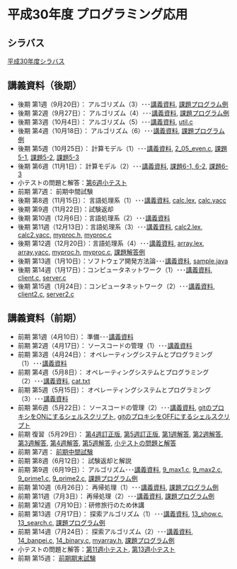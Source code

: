 # 平成30年度 プログラミング応用

## シラバス
[平成30年度シラバス](https://github.com/nit-ibaraki-ouyou/lecture/raw/master/src/SyllabusPDF_ap.pdf)

## 講義資料（後期）
* 後期 第1週（9月20日）： アルゴリズム（3）･･･[講義資料](https://github.com/nit-ibaraki-ouyou/lecture/raw/master/src/ouyou2-01.pdf), [課題プログラム例](https://github.com/nit-ibaraki-ouyou/lecture/raw/master/src/ouyou2-01-ans.c)
* 後期 第2週（9月27日）： アルゴリズム（4）･･･[講義資料](https://github.com/nit-ibaraki-ouyou/lecture/raw/master/src/ouyou2-02.pdf), [課題プログラム例](https://github.com/nit-ibaraki-ouyou/lecture/raw/master/src/ouyou2-02-ans.c)
* 後期 第3週（10月4日）： アルゴリズム（5）･･･[講義資料](https://github.com/nit-ibaraki-ouyou/lecture/raw/master/src/ouyou2-03.pdf), [util.c](https://github.com/nit-ibaraki-ouyou/lecture/raw/master/src/util.c)
* 後期 第4週（10月18日）： アルゴリズム（6）･･･[講義資料](https://github.com/nit-ibaraki-ouyou/lecture/raw/master/src/ouyou2-04.pdf), [課題プログラム例](https://github.com/nit-ibaraki-ouyou/lecture/raw/master/src/ouyou2-04-ans.c)
* 後期 第5週（10月25日）： 計算モデル（1）･･･[講義資料](https://github.com/nit-ibaraki-ouyou/lecture/raw/master/src/ouyou2-05.pdf), [2_05_even.c](https://github.com/nit-ibaraki-ouyou/lecture/raw/master/src/2_05_even.c), [課題5-1](https://github.com/nit-ibaraki-ouyou/lecture/raw/master/src/ouyou2-05-ans1.c), [課題5-2](https://github.com/nit-ibaraki-ouyou/lecture/raw/master/src/ouyou2-05-ans2.c), [課題5-3](https://github.com/nit-ibaraki-ouyou/lecture/raw/master/src/ouyou2-05-ans3.c)
* 後期 第6週（11月1日）： 計算モデル（2）･･･[講義資料](https://github.com/nit-ibaraki-ouyou/lecture/raw/master/src/ouyou2-06.pdf), [課題6-1, 6-2](https://github.com/nit-ibaraki-ouyou/lecture/raw/master/src/ouyou2-06-ans1.c), [課題6-3](https://github.com/nit-ibaraki-ouyou/lecture/raw/master/src/ouyou2-06-ans2.c)
* 小テストの問題と解答：[第6週小テスト](https://github.com/nit-ibaraki-ouyou/lecture/raw/master/src/ouyou2-06-test.pdf)
* 前期 第7週： 前期中間試験
* 後期 第8週（11月15日）： 言語処理系（1）･･･[講義資料](https://github.com/nit-ibaraki-ouyou/lecture/raw/master/src/ouyou2-08.pdf), [calc.lex](https://github.com/nit-ibaraki-ouyou/lecture/raw/master/src/calc.lex), [calc.yacc](https://github.com/nit-ibaraki-ouyou/lecture/raw/master/src/calc.yacc)
* 後期 第9週（11月22日）：試験返却
* 後期 第10週（12月6日）：言語処理系（2）･･･[講義資料](https://github.com/nit-ibaraki-ouyou/lecture/raw/master/src/ouyou2-10.pdf)
* 後期 第11週（12月13日）：言語処理系（3）･･･[講義資料](https://github.com/nit-ibaraki-ouyou/lecture/raw/master/src/ouyou2-11.pdf), [calc2.lex](https://github.com/nit-ibaraki-ouyou/lecture/raw/master/src/calc2.lex), [calc2.yacc](https://github.com/nit-ibaraki-ouyou/lecture/raw/master/src/calc2.yacc), [myproc.h](https://github.com/nit-ibaraki-ouyou/lecture/raw/master/src/myproc.h), [myproc.c](https://github.com/nit-ibaraki-ouyou/lecture/raw/master/src/myproc.c)
* 後期 第12週（12月20日）：言語処理系（4）･･･[講義資料](https://github.com/nit-ibaraki-ouyou/lecture/raw/master/src/ouyou2-12.pdf), [array.lex](https://github.com/nit-ibaraki-ouyou/lecture/raw/master/src/2_12_tmpl/array.lex), [array.yacc](https://github.com/nit-ibaraki-ouyou/lecture/raw/master/src/2_12_tmpl/array.yacc), [myproc.h](https://github.com/nit-ibaraki-ouyou/lecture/raw/master/src/2_12_tmpl/myproc.h), [myproc.c](https://github.com/nit-ibaraki-ouyou/lecture/raw/master/src/2_12_tmpl/myproc.c), [課題解答例](https://github.com/nit-ibaraki-ouyou/lecture/raw/master/src/2_12_ans.txt)
* 後期 第13週（1月10日）：ソフトウェア開発方法論･･･[講義資料](https://github.com/nit-ibaraki-ouyou/lecture/raw/master/src/ouyou2-13.pdf), [sample.java](https://github.com/nit-ibaraki-ouyou/lecture/raw/master/src/2_13_src/sample.java)
* 後期 第14週（1月17日）：コンピュータネットワーク（1）･･･[講義資料](https://github.com/nit-ibaraki-ouyou/lecture/raw/master/src/ouyou2-14.pdf), [client.c](https://github.com/nit-ibaraki-ouyou/lecture/raw/master/src/2_14_src/client.c), [server.c](https://github.com/nit-ibaraki-ouyou/lecture/raw/master/src/2_14_src/server.c)
* 後期 第15週（1月24日）：コンピュータネットワーク（2）･･･[講義資料](https://github.com/nit-ibaraki-ouyou/lecture/raw/master/src/ouyou2-15.pdf), [client2.c](https://github.com/nit-ibaraki-ouyou/lecture/raw/master/src/2_15_src/client2.c), [server2.c](https://github.com/nit-ibaraki-ouyou/lecture/raw/master/src/2_15_src/server2.c)

## 講義資料（前期）
* 前期 第1週（4月10日）： 準備･･･[講義資料](https://github.com/nit-ibaraki-ouyou/lecture/raw/master/src/ouyou1-01.pdf)
* 前期 第2週（4月17日）： ソースコードの管理（1）･･･[講義資料](https://github.com/nit-ibaraki-ouyou/lecture/raw/master/src/ouyou1-02.pdf)
* 前期 第3週（4月24日）： オペレーティングシステムとプログラミング（1）･･･[講義資料](https://github.com/nit-ibaraki-ouyou/lecture/raw/master/src/ouyou1-03.pdf)
* 前期 第4週（5月8日）： オペレーティングシステムとプログラミング（2）･･･[講義資料](https://github.com/nit-ibaraki-ouyou/lecture/raw/master/src/ouyou1-04.pdf), [cat.txt](https://github.com/nit-ibaraki-ouyou/lecture/raw/master/src/cat.txt)
* 前期 第5週（5月15日）： オペレーティングシステムとプログラミング（3）･･･[講義資料](https://github.com/nit-ibaraki-ouyou/lecture/raw/master/src/ouyou1-05.pdf)
* 前期 第6週（5月22日）： ソースコードの管理（2）･･･[講義資料](https://github.com/nit-ibaraki-ouyou/lecture/raw/master/src/ouyou1-06.pdf), 
[gitのプロキシをONにするシェルスクリプト](https://github.com/nit-ibaraki-ouyou/lecture/raw/master/src/gpon.sh), [gitのプロキシをOFFにするシェルスクリプト](https://github.com/nit-ibaraki-ouyou/lecture/raw/master/src/gpoff.sh)
* 前期 復習（5月29日）： [第4週訂正版](https://github.com/nit-ibaraki-ouyou/lecture/raw/master/src/ouyou1-04訂正版.pdf), [第5週訂正版](https://github.com/nit-ibaraki-ouyou/lecture/raw/master/src/ouyou1-05訂正版.pdf), [第1週解答](https://github.com/nit-ibaraki-ouyou/lecture/raw/master/src/ouyou1-01-ans.pdf), [第2週解答](https://github.com/nit-ibaraki-ouyou/lecture/raw/master/src/ouyou1-02-ans.pdf), [第3週解答](https://github.com/nit-ibaraki-ouyou/lecture/raw/master/src/ouyou1-03-ans.pdf), [第4週解答](https://github.com/nit-ibaraki-ouyou/lecture/raw/master/src/ouyou1-04-ans.pdf), [第5週解答](https://github.com/nit-ibaraki-ouyou/lecture/raw/master/src/ouyou1-05-ans.pdf), [小テストの問題と解答](https://github.com/nit-ibaraki-ouyou/lecture/raw/master/src/ouyou1-前期中間-小テスト.pdf)
* 前期 第7週： [前期中間試験](https://github.com/nit-ibaraki-ouyou/lecture/raw/master/src/前期中間試験2018.pdf)
* 前期 第8週（6月12日）： 試験返却と解説
* 前期 第9週（6月19日）： アルゴリズム･･･[講義資料](https://github.com/nit-ibaraki-ouyou/lecture/raw/master/src/ouyou1-09.pdf), [9_max1.c](https://github.com/nit-ibaraki-ouyou/lecture/raw/master/src/9_max1.c), [9_max2.c](https://github.com/nit-ibaraki-ouyou/lecture/raw/master/src/9_max2.c), [9_prime1.c](https://github.com/nit-ibaraki-ouyou/lecture/raw/master/src/9_prime1.c), [9_prime2.c](https://github.com/nit-ibaraki-ouyou/lecture/raw/master/src/9_prime2.c), [課題プログラム例](https://github.com/nit-ibaraki-ouyou/lecture/raw/master/src/ouyou1-09-ans.pdf)
* 前期 第10週（6月26日）： 再帰処理（1）･･･[講義資料](https://github.com/nit-ibaraki-ouyou/lecture/raw/master/src/ouyou1-10.pdf), [課題プログラム例](https://github.com/nit-ibaraki-ouyou/lecture/raw/master/src/ouyou1-10-ans.pdf)
* 前期 第11週（7月3日）： 再帰処理（2）･･･[講義資料](https://github.com/nit-ibaraki-ouyou/lecture/raw/master/src/ouyou1-11.pdf), [課題プログラム例](https://github.com/nit-ibaraki-ouyou/lecture/raw/master/src/ouyou1-11-ans.pdf)
* 前期 第12週（7月10日）：研修旅行のため休講
* 前期 第13週（7月17日）： 探索アルゴリズム（1）･･･[講義資料](https://github.com/nit-ibaraki-ouyou/lecture/raw/master/src/ouyou1-13.pdf), [13_show.c](https://github.com/nit-ibaraki-ouyou/lecture/raw/master/src/13_show.c), [13_search.c](https://github.com/nit-ibaraki-ouyou/lecture/raw/master/src/13_search.c), [課題プログラム例](https://github.com/nit-ibaraki-ouyou/lecture/raw/master/src/ouyou1-13-ans.pdf)
* 前期 第14週（7月24日）： 探索アルゴリズム（2）･･･[講義資料](https://github.com/nit-ibaraki-ouyou/lecture/raw/master/src/ouyou1-14.pdf), [14_banpei.c](https://github.com/nit-ibaraki-ouyou/lecture/raw/master/src/14_banpei.c), [14_binary.c](https://github.com/nit-ibaraki-ouyou/lecture/raw/master/src/14_binary.c), [myarray.h](https://github.com/nit-ibaraki-ouyou/lecture/raw/master/src/myarray.h), [課題プログラム例](https://github.com/nit-ibaraki-ouyou/lecture/raw/master/src/ouyou1-14-ans.pdf)
* 小テストの問題と解答：[第11週小テスト](https://github.com/nit-ibaraki-ouyou/lecture/raw/master/src/ouyou1-11-test.pdf), [第13週小テスト](https://github.com/nit-ibaraki-ouyou/lecture/raw/master/src/ouyou1-13-test.pdf)
* 前期 第15週： [前期期末試験](https://github.com/nit-ibaraki-ouyou/lecture/raw/master/src/前期期末試験2018.pdf)
